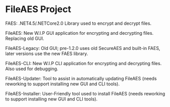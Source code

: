 # FileAES Project

FAES: .NET4.5/.NETCore2.0 Library used to encrypt and decrypt files.

FileAES: New W.I.P GUI application for encrypting and decrypting files. Replacing old GUI.

FileAES-Legacy: Old GUI; pre-1.2.0 uses old SecureAES and built-in FAES, later versions use the new FAES library.

FileAES-CLI: New W.I.P CLI application for encrypting and decrypting files. Also used for debugging.

FileAES-Updater: Tool to assist in automatically updating FileAES (needs reworking to support installing new GUI and CLI tools).

FileAES-Installer: User-Friendly tool used to install FileAES (needs reworking to support installing new GUI and CLI tools).

